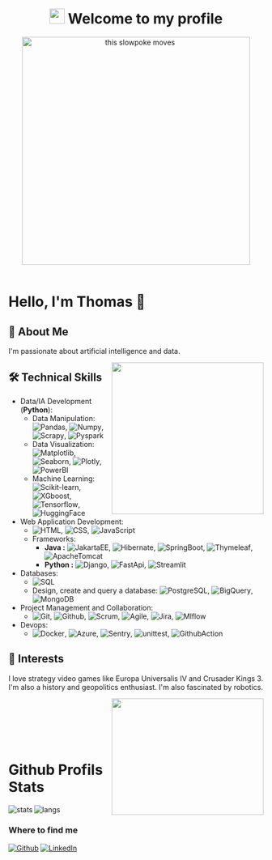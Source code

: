 <h1 align="center"><img src="https://emojis.slackmojis.com/emojis/images/1531849430/4246/blob-sunglasses.gif?1531849430" width="30"/> Welcome to my profile</h1>
<div align="center">
<img src="https://media0.giphy.com/media/1BdJd24oEwvuSvXYb0/giphy.gif?cid=ecf05e478pdn6sot0xipu7xtt1tqo05zk77h7pedndm9892q&rid=giphy.gif&ct=g" alt="this slowpoke moves"  width="450" /></div>
<br>

# Hello, I'm Thomas 👋

## 🚀 About Me
I'm passionate about artificial intelligence and data.

<img align="right" src="https://i.giphy.com/media/xT9C25UNTwfZuk85WP/giphy.webp" width="300" />

## 🛠️ Technical Skills
- Data/IA Development (**Python**):
  - Data Manipulation: ![Pandas](https://img.shields.io/badge/-Pandas-05122A?style=flat&logo=pandas), ![Numpy](https://img.shields.io/badge/-Numpy-05122A?style=flat&logo=numpy), ![Scrapy](https://img.shields.io/badge/-Scrapy-05122A?style=flat&logo=scrapy), ![Pyspark](https://img.shields.io/badge/-Pyspark-05122A?style=flat&logo=apache)
  - Data Visualization: ![Matplotlib](https://img.shields.io/badge/-Matplotlib-05122A?style=flat&logo=matplotlib), ![Seaborn](https://img.shields.io/badge/-Seaborn-05122A?style=flat&logo=seaborn), ![Plotly](https://img.shields.io/badge/-Plotly-05122A?style=flat&logo=plotly), ![PowerBI](https://img.shields.io/badge/-PowerBI-05122A?style=flat&logo=powerbi)
  - Machine Learning: ![Scikit-learn](https://img.shields.io/badge/-ScikitLearn-05122A?style=flat&logo=scikit-learn), ![XGboost](https://img.shields.io/badge/-XGBoost-05122A?style=flat&logo=xgboost), ![Tensorflow](https://img.shields.io/badge/-Tensorflow-05122A?style=flat&logo=tensorflow), ![HuggingFace](https://img.shields.io/badge/-HuggingFace-05122A?style=flat&logo=huggingface)
- Web Application Development:
  - ![HTML](https://img.shields.io/badge/-HTML-05122A?style=flat&logo=HTML5), ![CSS](https://img.shields.io/badge/-CSS-05122A?style=flat&logo=CSS3), ![JavaScript](https://img.shields.io/badge/-JavaScript-05122A?style=flat&logo=javascript)
  - Frameworks:
    - **Java :** ![JakartaEE](https://img.shields.io/badge/-JakartaEE-05122A?style=flat&logo=jakarta), ![Hibernate](https://img.shields.io/badge/-Hibernate-05122A?style=flat&logo=hibernate), ![SpringBoot](https://img.shields.io/badge/-SpringBoot-05122A?style=flat&logo=spring), ![Thymeleaf](https://img.shields.io/badge/-Thymeleaf-05122A?style=flat&logo=thymeleaf), ![ApacheTomcat](https://img.shields.io/badge/-ApacheTomcat-05122A?style=flat&logo=apache)
     - **Python :** ![Django](https://img.shields.io/badge/-Django-05122A?style=flat&logo=django), ![FastApi](https://img.shields.io/badge/-FastApi-05122A?style=flat&logo=fastapi), ![Streamlit](https://img.shields.io/badge/-Streamlit-05122A?style=flat&logo=streamlit)
- Databases:
  - ![SQL](https://img.shields.io/badge/-SQL-05122A?style=flat&logo=sql)
  - Design, create and query a database: ![PostgreSQL](https://img.shields.io/badge/-PostgreSQL-05122A?style=flat&logo=postgresql), ![BigQuery](https://img.shields.io/badge/-BigQuery-05122A?style=flat&logo=google-cloud), ![MongoDB](https://img.shields.io/badge/-MongoDB-05122A?style=flat&logo=mongodb)
- Project Management and Collaboration:
  - ![Git](https://img.shields.io/badge/-Git-05122A?style=flat&logo=git), ![Github](https://img.shields.io/badge/-Github-05122A?style=flat&logo=github), ![Scrum](https://img.shields.io/badge/-Scrum-05122A?style=flat&logo=scrum), ![Agile](https://img.shields.io/badge/-Agile-05122A?style=flat&logo=agile), ![Jira](https://img.shields.io/badge/-Jira-05122A?style=flat&logo=jira), ![Mlflow](https://img.shields.io/badge/-Mlflow-05122A?style=flat&logo=mlflow)
- Devops:
  - ![Docker](https://img.shields.io/badge/-Docker-05122A?style=flat&logo=docker), ![Azure](https://img.shields.io/badge/-Azure-05122A?style=flat&logo=microsoft-azure), ![Sentry](https://img.shields.io/badge/-Sentry-05122A?style=flat&logo=sentry), ![unittest](https://img.shields.io/badge/-unittest-05122A?style=flat), ![GithubAction](https://img.shields.io/badge/-GithubAction-05122A?style=flat&logo=github-actions)

## 🎲 Interests
I love strategy video games like Europa Universalis IV and Crusader Kings 3. I'm also a history and geopolitics enthusiast. I'm also fascinated by robotics.

<img align="right" src="https://media0.giphy.com/media/v1.Y2lkPTc5MGI3NjExZmQ4YzRkMDE1ODRlMjNiOWNmY2FiOTA2ZjAzN2NkNTFjYzFiYWNlNSZlcD12MV9pbnRlcm5hbF9naWZzX2dpZklkJmN0PWc/l1J9JtMnJWjWaFXy0/giphy.gif" width="300" height='230' />
<br>
<br>
<br>
<br>
<br>
<h1> Github Profils Stats </h1>
 <img align="left" alt="stats" src="https://github-readme-stats.vercel.app/api?username=DonzerHD" />
<img alt="langs" src="https://github-readme-stats.vercel.app/api/top-langs/?username=DonzerHD" />

<h3>Where to find me</h3>
<p><a href="https://github.com/DonzerHD" target="_blank"><img alt="Github" src="https://img.shields.io/badge/GitHub-%2312100E.svg?&style=for-the-badge&logo=Github&logoColor=white" /></a> 
 </a> <a target="_blank" href="https://www.linkedin.com/in/thomas-lemay-78b50b216/" target="_blank"><img alt="LinkedIn" src="https://img.shields.io/badge/linkedin-%230077B5.svg?&style=for-the-badge&logo=linkedin&logoColor=white" /></a>
</p>
